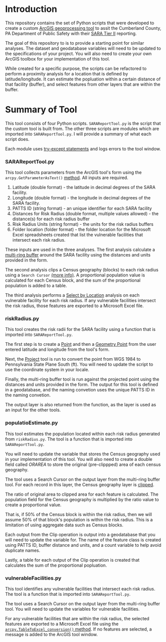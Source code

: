 # Introduction

This repository contains the set of Python scripts that were developed to create a custom [ArcGIS geoprocessing tool](http://desktop.arcgis.com/en/arcmap/10.3/main/analyze/geoprocessing-tools.htm) to assit the Cumberland County, PA Department of Public Safety with their [SARA Tier II](https://www.epa.gov/epcra/state-tier-ii-reporting-requirements-and-procedures) reporting.

The goal of this repository to is to provide a starting point for similar analyses.  The dataset and geodatabase variables will need to be updated to the specifications of your project.  You will also need to create your own ArcGIS toolbox for your implementation of this tool.

While created for a specific purpose, the scripts can be refactored to perform a proximity analysis for a location that is defined by latitude/longitude.  It can estimate the popluation within a certain distance of that facility (buffer), and select features from other layers that are within the buffer.


# Summary of Tool

This tool consists of four Python scripts.  `SARAReportTool.py` is the script that the custom tool is built from.  The other three scripts are modules which are imported into `SARAReportTool.py`.  I will provide a summary of what each script does.

Each module uses [try-except statements](http://pro.arcgis.com/en/pro-app/arcpy/get-started/error-handling-with-python.htm) and logs errors to the tool window.


### SARAReportTool.py

This tool collects parameters from the ArcGIS tool's form using the `arcpy.GetParameterAsText()` [method](http://pro.arcgis.com/en/pro-app/arcpy/functions/getparameterastext.htm).  All inputs are required.

1. Latitude (double format) - the latitude in decimal degrees of the SARA facility.
2. Longitude (double format) - the longitude in decimal degrees of the SARA facility.
3. PATTS ID (string format) - an unique identifier for each SARA facility
4. Distances for Risk Radius (double format, multiple values allowed) - the distance(s) for each risk radius buffer
5. Risk Radius Units (string format) - the units for the risk radius buffers
6. Folder location (folder format) - the folder location for the Microsoft Excel spreadsheets created that list the vulnerable facilities that intersect each risk radius.

These inputs are used in the three analyses.  The first analysis calculate a [multi-ring buffer](http://pro.arcgis.com/en/pro-app/tool-reference/analysis/multiple-ring-buffer.htm) around the SARA facility using the distances and units provided in the form.

The second analysis clips a Census geography (blocks) to each risk radius using a `Search Cursor` [(more  info)](http://pro.arcgis.com/en/pro-app/arcpy/functions/searchcursor.htm).  A proportional population value is calculated for each Census block, and the sum of the proportional population is added to a table.

The third analysis performs a [Select by Location](http://desktop.arcgis.com/en/arcmap/10.3/map/working-with-layers/using-select-by-location.htm) analysis on each vulnerable facility for each risk radius.  If any vulnerable facilities intersect the risk radius, those features are exported to a Microsoft Excel file.


### riskRadius.py

This tool creates the risk radii for the SARA facility using a function that is imported into `SARAReportTool.py`.  

The first step is to create a [Point](http://pro.arcgis.com/en/pro-app/arcpy/classes/point.htm) and then a [Geometry Point](http://pro.arcgis.com/en/pro-app/arcpy/classes/pointgeometry.htm) from the user entered latitude and longitude from the tool's form.

Next, the [Project](https://pro.arcgis.com/en/pro-app/tool-reference/data-management/project.htm) tool is run to convert the point from WGS 1984 to Pennsylvania State Plane South (ft).  You will need to update the script to use the coordinate system in your locale.  

Finally, the multi-ring buffer tool is run against the projected point using the distances and units provided in the form.  The output for this tool is defined in a geodatabase, and the naming convetion uses the unique PATTS ID in the naming convetion.

The output layer is also returned from the function, as the layer is used as an input for the other tools.


### populatioEstimate.py

This tool estimates the population located within each risk radius generated from `riskRadius.py`.  The tool is a function that is imported into `SARAReportTool.py`.  

You will need to update the variable that stores the Census geography used in your implementation of this tool.  You will also need to create a double field called *ORAREA* to store the original (pre-clippped) area of each census geography.

The tool uses a Search Cursor on the output layer from the multi-ring buffer tool.  For each record in this layer, the Census geography layer is [clipped](http://pro.arcgis.com/en/pro-app/tool-reference/analysis/clip.htm).

The ratio of original area to clipped area for each feature is calculated.  The population field for the Census geography is multiplied by the ratio value to create a proportional value.

That is, if 50% of the Census block is within the risk radius, then we will assume 50% of that block's population is within the risk radius.   This is a limitation of using aggregate data such as Census blocks.

Each output from the Clip operation is output into a geodatabase that you will need to update the variable for.  The name of the feature class is created using PATTS ID, buffer distance and units, and a count variable to help avoid duplicate names.

Lastly, a table for each output of the Clip operation is created that calculates the sum of the proportional popluation.  


### vulnerableFacilities.py

This tool identifies any vulnerable facilities that intersect each risk radius. The tool is a function that is imported into `SARAReportTool.py`.

The tool uses a Search Cursor on the output layer from the multi-ring buffer tool. You will need to update the variables for vulnerable facilities.

For any vulnerable facilities that are within the risk radius, the selected features are exported to a Microsoft Excel file using the [`arcpy.TableToExcel_conversion()` method](http://pro.arcgis.com/en/pro-app/tool-reference/conversion/table-to-excel.htm).  If no features are selected, a message is added to the ArcGIS tool window.